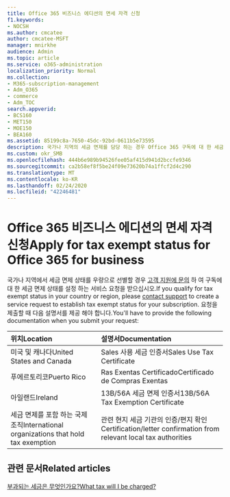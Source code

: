 ```yaml
---
title: Office 365 비즈니스 에디션의 면세 자격 신청
f1.keywords:
- NOCSH
ms.author: cmcatee
author: cmcatee-MSFT
manager: mnirkhe
audience: Admin
ms.topic: article
ms.service: o365-administration
localization_priority: Normal
ms.collection:
- M365-subscription-management
- Adm_O365
- commerce
- Adm_TOC
search.appverid:
- BCS160
- MET150
- MOE150
- BEA160
ms.assetid: 85199c8a-7650-45dc-92bd-0611b5e73595
description: 국가나 지역의 세금 면제를 담당 하는 경우 Office 365 구독에 대 한 세금 면제 상태를 설정 하는 서비스 요청을 만드는 방법을 알아봅니다.
ms.custom: okr_SMB
ms.openlocfilehash: 444b6e989b94526fee05af415d941d2bccfe9346
ms.sourcegitcommit: ca2b58ef8f5be24f09e73620b74a1ffcf2d4c290
ms.translationtype: MT
ms.contentlocale: ko-KR
ms.lasthandoff: 02/24/2020
ms.locfileid: "42246481"
---
```

# <a name="apply-for-tax-exempt-status-for-office-365-for-business"></a><span data-ttu-id="3f711-103">Office 365 비즈니스 에디션의 면세 자격 신청</span><span class="sxs-lookup"><span data-stu-id="3f711-103">Apply for tax exempt status for Office 365 for business</span></span>

<span data-ttu-id="3f711-104">국가나 지역에서 세금 면제 상태를 우량으로 선별할 경우 [고객 지원에 문의](../../admin/contact-support-for-business-products.md) 하 여 구독에 대 한 세금 면제 상태를 설정 하는 서비스 요청을 받으십시오.</span><span class="sxs-lookup"><span data-stu-id="3f711-104">If you qualify for tax exempt status in your country or region, please [contact support](../../admin/contact-support-for-business-products.md) to create a service request to establish tax exempt status for your subscription.</span></span> <span data-ttu-id="3f711-105">요청을 제출할 때 다음 설명서를 제공 해야 합니다.</span><span class="sxs-lookup"><span data-stu-id="3f711-105">You'll have to provide the following documentation when you submit your request:</span></span> 
  
|<span data-ttu-id="3f711-106">**위치**</span><span class="sxs-lookup"><span data-stu-id="3f711-106">**Location**</span></span>|<span data-ttu-id="3f711-107">**설명서**</span><span class="sxs-lookup"><span data-stu-id="3f711-107">**Documentation**</span></span>|
|:-----|:-----|
|<span data-ttu-id="3f711-108">미국 및 캐나다</span><span class="sxs-lookup"><span data-stu-id="3f711-108">United States and Canada</span></span>  <br/> |<span data-ttu-id="3f711-109">Sales 사용 세금 인증서</span><span class="sxs-lookup"><span data-stu-id="3f711-109">Sales Use Tax Certificate</span></span>  <br/> |
|<span data-ttu-id="3f711-110">푸에르토리코</span><span class="sxs-lookup"><span data-stu-id="3f711-110">Puerto Rico</span></span>  <br/> |<span data-ttu-id="3f711-111">Ras Exentas Certificado</span><span class="sxs-lookup"><span data-stu-id="3f711-111">Certificado de Compras Exentas</span></span>  <br/> |
|<span data-ttu-id="3f711-112">아일랜드</span><span class="sxs-lookup"><span data-stu-id="3f711-112">Ireland</span></span>  <br/> |<span data-ttu-id="3f711-113">13B/56A 세금 면제 인증서</span><span class="sxs-lookup"><span data-stu-id="3f711-113">13B/56A Tax Exemption Certificate</span></span>  <br/> |
|<span data-ttu-id="3f711-114">세금 면제를 포함 하는 국제 조직</span><span class="sxs-lookup"><span data-stu-id="3f711-114">International organizations that hold tax exemption</span></span>  <br/> |<span data-ttu-id="3f711-115">관련 현지 세금 기관의 인증/편지 확인</span><span class="sxs-lookup"><span data-stu-id="3f711-115">Certification/letter confirmation from relevant local tax authorities</span></span>  <br/> |
   
## <a name="related-articles"></a><span data-ttu-id="3f711-116">관련 문서</span><span class="sxs-lookup"><span data-stu-id="3f711-116">Related articles</span></span>

[<span data-ttu-id="3f711-117">부과되는 세금은 무엇인가요?</span><span class="sxs-lookup"><span data-stu-id="3f711-117">What tax will I be charged?</span></span>](what-tax-will-i-be-charged.md)